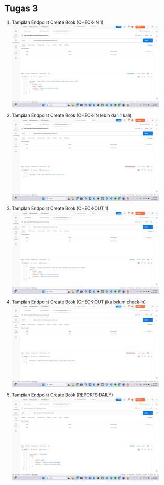 # Tugas 3

1. Tampilan Endpoint Create Book (CHECK-IN 1)
![Tampilan Endpoint Create](SS/PostCheck-in1.png)

2. Tampilan Endpoint Create Book (CHECK-IN lebih dari 1 kali)
![Tampilan Endpoint Create](SS/PostCheck-in2.png)

3. Tampilan Endpoint Create Book (CHECK-OUT 1)
![Tampilan Endpoint Create](SS/PostCheck-out1.png)

4. Tampilan Endpoint Create Book (CHECK-OUT jika belum check-in)
![Tampilan Endpoint Create](SS/PostCheck-out2.png)

5. Tampilan Endpoint Create Book (REPORTS DAILY)
![Tampilan Endpoint Create](SS/GetReportsDaily.png)